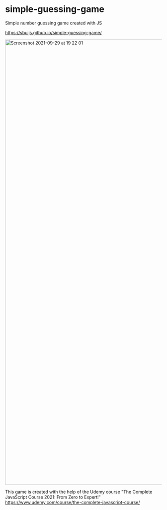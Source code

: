 # simple-guessing-game
Simple number guessing game created with JS 

https://sbuijs.github.io/simple-guessing-game/

<img width="1430" alt="Screenshot 2021-09-29 at 19 22 01" src="https://user-images.githubusercontent.com/1607627/135318171-15695f34-5a61-459a-ad8d-2fa0f0ee0520.png">


This game is created with the help of the Udemy course 
"The Complete JavaScript Course 2021: From Zero to Expert!"
https://www.udemy.com/course/the-complete-javascript-course/



